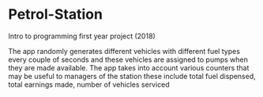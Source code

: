 # Petrol-Station

Intro to programming first year project (2018)

The app randomly generates different vehicles with different fuel types every couple of seconds and these vehicles are assigned to pumps when they are made available. The app takes into account various counters that may be useful to managers of the station these include total fuel dispensed, total earnings made, number of vehicles serviced
